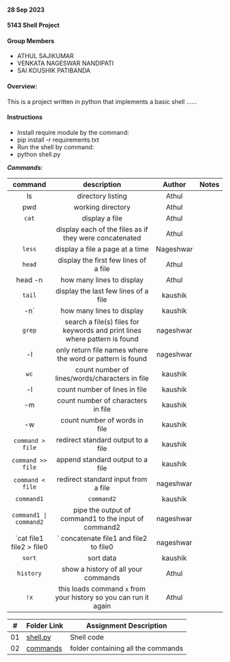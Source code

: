 #### 28 Sep 2023
#### 5143 Shell Project 

#### Group Members

- ATHUL SAJIKUMAR
- VENKATA NAGESWAR NANDIPATI
- SAI KOUSHIK PATIBANDA

#### Overview:
This is a project written in python that implements a basic shell ......


#### Instructions
- Install require module by the command:
- pip install -r requirements.txt
- Run the shell by command:
- python shell.py

***Commands***:

| command |    description    | Author              | Notes |
| :-----: | :---------------: | :----: | :---: |
|   ls    | directory listing | Athul       |       |
|   pwd   | working directory |  Athul   |       |
| `cat`   |                         display a file  |Athul|                                                           |
|         |        display each of the files as if they were concatenated  |Athul                  |
| `less`  |                        display a file a page at a time   |Nageshwar                                         |
| `head`  |                        display the first few lines of a file|      Athul                                |
|  head -n     | how many lines to display |Athul                                                 |
| `tail`  |                         display the last few lines of a file| kaushik                                      |
|     -n`    |                           how many lines to display |kaushik                                                 |
| `grep`  |               search a file(s) files for keywords and print lines where pattern is found |nageshwar
|     -l    |                           only return file names where the word or pattern is found|nageshwar                  |
| `wc`    |                         count number of lines/words/characters in file |kaushik                            |
|     -l    |                          count number of lines in file |kaushik                                             |
|       -m  |                           count number of characters in file |kaushik                                        |
|        -w |                           count number of words in file|kaushik                                            |
| `command > file`|           redirect standard output to a file       |kaushik            |
| `command >> file`|          append standard output to a file |kaushik                    |
| `command < file`|           redirect standard input from a file|nageshwar                  |
| `command1`|                 `command2`              | kaushik                             |
| `command1 \| command2`|     pipe the output of command1 to the input of command2 |nageshwar|
| `cat file1 file2 > file0|`  concatenate file1 and file2 to file0                 |nageshwar|
| `sort`|                     sort data                                            |kaushik|
|`history` |   show a history of all your commands                              |Athul|
| `!x`      |   this loads command `x` from your history so you can run it again |Athul|


|   #   | Folder Link | Assignment Description |
| :---: | ----------- | ---------------------- |
|    01  |  [shell.py](https://github.com/ATHUL107/5143-Opsys-102/blob/main/Assignments/P01/shell.py)|Shell code
|  02   |[commands](https://github.com/ATHUL107/5143-Opsys-102/tree/main/Assignments/P01/commands)|folder containing all the commands
